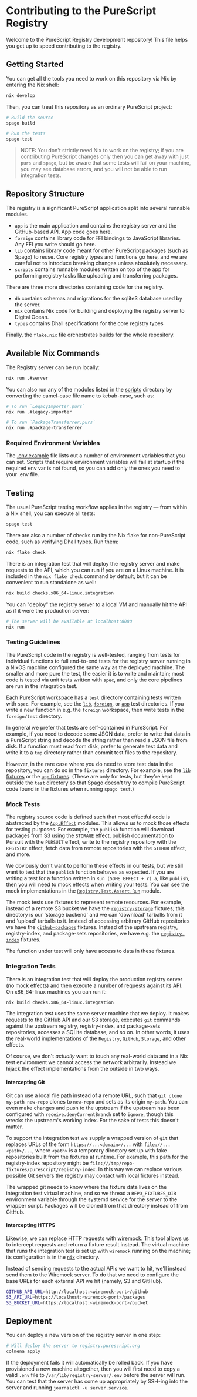 # Contributing to the PureScript Registry

Welcome to the PureScript Registry development repository! This file helps you get up to speed contributing to the registry.

## Getting Started

You can get all the tools you need to work on this repository via Nix by entering the Nix shell:

```sh
nix develop
```

Then, you can treat this repository as an ordinary PureScript project:

```sh
# Build the source
spago build

# Run the tests
spago test
```

> NOTE: You don't strictly need Nix to work on the registry; if you are contributing PureScript changes only then you can get away with just `purs` and `spago`, but be aware that some tests will fail on your machine, you may see database errors, and you will not be able to run integration tests.

## Repository Structure

The registry is a significant PureScript application split into several runnable modules.

- `app` is the main application and contains the registry server and the GitHub-based API. App code goes here.
- `foreign` contains library code for FFI bindings to JavaScript libraries. Any FFI you write should go here.
- `lib` contains library code meant for other PureScript packages (such as Spago) to reuse. Core registry types and functions go here, and we are careful not to introduce breaking changes unless absolutely necessary.
- `scripts` contains runnable modules written on top of the app for performing registry tasks like uploading and transferring packages.

There are three more directories containing code for the registry.

- `db` contains schemas and migrations for the sqlite3 database used by the server.
- `nix` contains Nix code for building and deploying the registry server to Digital Ocean.
- `types` contains Dhall specifications for the core registry types

Finally, the `flake.nix` file orchestrates builds for the whole repository.

## Available Nix Commands

The Registry server can be run locally:

```sh
nix run .#server
```

You can also run any of the modules listed in the [scripts](./scripts/) directory by converting the camel-case file name to kebab-case, such as:

```sh
# To run `LegacyImporter.purs`
nix run .#legacy-importer

# To run `PackageTransferrer.purs`
nix run .#package-transferrer
```

### Required Environment Variables

The [.env.example](./.env.example) file lists out a number of environment variables that you can set. Scripts that require environment variables will fail at startup if the required env var is not found, so you can add only the ones you need to your .env file.

## Testing

The usual PureScript testing workflow applies in the registry — from within a Nix shell, you can execute all tests:

```sh
spago test
```

There are also a number of checks run by the Nix flake for non-PureScript code, such as verifying Dhall types. Run them:

```sh
nix flake check
```

There is an integration test that will deploy the registry server and make requests to the API, which you can run if you are on a Linux machine. It is included in the `nix flake check` command by default, but it can be convenient to run standalone as well:

```sh
nix build checks.x86_64-linux.integration
```

You can "deploy" the registry server to a local VM and manually hit the API as if it were the production server:

```sh
# The server will be available at localhost:8080
nix run
```

### Testing Guidelines

The PureScript code in the registry is well-tested, ranging from tests for individual functions to full end-to-end tests for the registry server running in a NixOS machine configured the same way as the deployed machine. The smaller and more pure the test, the easier it is to write and maintain; most code is tested via unit tests written with `spec`, and only the core pipelines are run in the integration test.

Each PureScript workspace has a `test` directory containing tests written with `spec`. For example, see the [`lib`](./lib/test/), [`foreign`](./foreign/test/), or [`app`](./app/test/) test directories. If you write a new function in e.g. the `foreign` workspace, then write tests in the `foreign/test` directory.

In general we prefer that tests are self-contained in PureScript. For example, if you need to decode some JSON data, prefer to write that data in a PureScript string and decode the string rather than read a JSON file from disk. If a function must read from disk, prefer to generate test data and write it to a `tmp` directory rather than commit test files to the repository.

However, in the rare case where you do need to store test data in the repository, you can do so in the `fixtures` directory. For example, see the [`lib` fixtures](./lib/fixtures/) or the [`app` fixtures](./app/fixtures/). (These are only for tests, but they're kept outside the `test` directory so that Spago doesn't try to compile PureScript code found in the fixtures when running `spago test`.)

### Mock Tests

The registry source code is defined such that most effectful code is abstracted by the [`App.Effect`](./app/src/App/Effect) modules. This allows us to mock those effects for testing purposes. For example, the `publish` function will download packages from S3 using the `STORAGE` effect, publish documentation to Pursuit with the `PURSUIT` effect, write to the registry repository with the `REGISTRY` effect, fetch data from remote repositories with the `GITHUB` effect, and more.

We obviously don't want to perform these effects in our tests, but we still want to test that the `publish` function behaves as expected. If you are writing a test for a function written in `Run (SOME_EFFECT + r) a`, like `publish`, then you will need to mock effects when writing your tests. You can see the mock implementations in the [`Registry.Test.Assert.Run`](./app/test/Test/Assert/Run.purs) module.

The mock tests use fixtures to represent remote resources. For example, instead of a remote S3 bucket we have the [`registry-storage`](./app/fixtures/registry-storage/) fixtures; this directory is our 'storage backend' and we can 'download' tarballs from it and 'upload' tarballs to it. Instead of accessing arbitrary GitHub repositories we have the [`github-packages`](./app/fixtures/github-packages/) fixtures. Instead of the upstream registry, registry-index, and package-sets repositories, we have e.g. the [`registry-index`](./app/fixtures/registry-index) fixtures.

The function under test will only have access to data in these fixtures.

### Integration Tests

There is an integration test that will deploy the production registry server (no mock effects) and then execute a number of requests against its API. On x86_64-linux machines you can run it:

```sh
nix build checks.x86_64-linux.integration
```

The integration test uses the same server machine that we deploy. It makes requests to the GitHub API and our S3 storage, executes `git` commands against the upstream registry, registry-index, and package-sets repositories, accesses a SQLite database, and so on. In other words, it uses the real-world implementations of the `Registry`, `GitHub`, `Storage`, and other effects.

Of course, we don't _actually_ want to touch any real-world data and in a Nix test environment we cannot access the network arbitrarily. Instead we hijack the effect implementations from the outside in two ways.

#### Intercepting Git

Git can use a local file path instead of a remote URL, such that `git clone my-path new-repo` clones to `new-repo` and sets as its origin `my-path`. You can even make changes and push to the upstream if the upstream has been configured with `receive.denyCurrentBranch` set to `ignore`, though this wrecks the upstream's working index. For the sake of tests this doesn't matter.

To support the integration test we supply a wrapped version of `git` that replaces URLs of the form `https://...<domain>/...` with `file://...<path>/...`, where `<path>` is a temporary directory set up with fake repositories built from the fixtures at runtime. For example, this path for the registry-index repository might be `file:///tmp/repo-fixtures/purescript/registry-index`. In this way we can replace various possible Git servers the registry may contact with local fixtures instead.

The wrapped git needs to know where the fixture data lives on the integration test virtual machine, and so we thread a `REPO_FIXTURES_DIR` environment variable through the systemd service for the server to the wrapper script. Packages will be cloned from that directory instead of from GitHub.

#### Intercepting HTTPS

Likewise, we can replace HTTP requests with [wiremock](https://wiremock.org). This tool allows us to intercept requests and return a fixture result instead. The virtual machine that runs the integration test is set up with `wiremock` running on the machine; its configuration is in the [`nix`](./nix) directory.

Instead of sending requests to the actual APIs we want to hit, we'll instead send them to the Wiremock server. To do that we need to configure the base URLs for each external API we hit (namely, S3 and GitHub).

```sh
GITHUB_API_URL=http://localhost:<wiremock-port>/github
S3_API_URL=https://localhost:<wiremock-port>/packages
S3_BUCKET_URL=https://localhost:<wiremock-port>/bucket
```

## Deployment

You can deploy a new version of the registry server in one step:

```sh
# Will deploy the server to registry.purescript.org
colmena apply
```

If the deployment fails it will automatically be rolled back. If you have provisioned a new machine altogether, then you will first need to copy a valid `.env` file to `/var/lib/registry-server/.env` before the server will run. You can test that the server has come up appropriately by SSH-ing into the server and running `journalctl -u server.service`.
